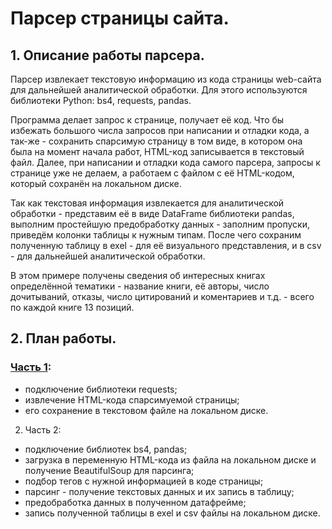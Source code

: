 # Парсер страницы сайта.
## 1. Описание работы парсера.
Парсер извлекает текстовую информацию из кода страницы web-сайта для дальнейшей аналитической обработки. Для этого используются библиотеки
Python: bs4, requests, pandas.

Программа делает запрос к странице, получает её код. Что бы избежать большого числа запросов при написании и отладки кода, а так-же - сохранить спарсимую
страницу в том виде, в котором она была на момент начала работ, HTML-код записывается в текстовый файл. Далее, при написании и отладки кода самого парсера,
запросы к странице уже не делаем, а работаем с файлом с её HTML-кодом, который сохранён на локальном диске.

Так как текстовая информация извлекается для аналитической обработки - представим её в виде DataFrame библиотеки pandas, выполним простейшую предобработку
данных - заполним пропуски, приведём колонки таблицы к нужным типам. После чего сохраним полученную таблицу в exel - для её визуального представления,
и в csv - для дальнейшей аналитической обработки.

В этом примере получены сведения об интересных книгах определённой тематики - название книги, её авторы, число дочитываний, отказы, число цитирований и
коментариев и т.д. - всего по каждой книге 13 позиций.
## 2. План работы.
### [Часть 1](1_unit_1.ipynb):
- подключение библиотеки requests;
- извлечение HTML-кода спарсимуемой страницы;
- его сохранение в текстовом файле на локальном диске.
2. Часть 2:
- подключение библиотек bs4, pandas;
- загрузка в переменную HTML-кода из файла на локальном диске и получение BeautifulSoup для парсинга;
- подбор тегов с нужной информацией в коде страницы;
- парсинг - получение текстовых данных и их запись в таблицу;
- предобработка данных в полученном датафрейме;
- запись полученной таблицы в exel и csv файлы на локальном диске.